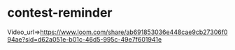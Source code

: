 # contest-reminder


Video_url=>https://www.loom.com/share/ab691853036e448cae9cb27306f094ae?sid=d62a051e-b01c-46d5-995c-49e7f601941e

